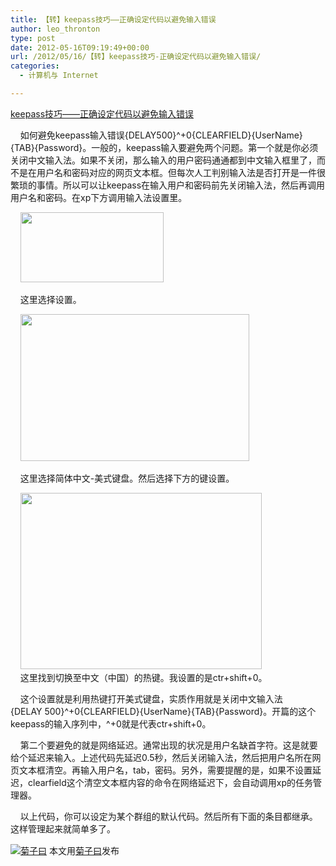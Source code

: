 ```yaml
---
title: 【转】keepass技巧——正确设定代码以避免输入错误
author: leo_thronton
type: post
date: 2012-05-16T09:19:49+00:00
url: /2012/05/16/【转】keepass技巧-正确设定代码以避免输入错误/
categories:
  - 计算机与 Internet

---
```

<div class="PublishedByWebStory-[6]1_94AA8FD65EA84E7DBA53DAA2810F808B_22D6E2C8FBEA4D36A8C1E7AB4CD7E64A">
  <p>
    <a href="http://blog.sina.com.cn/s/blog_603299920100zxrz.html">keepass技巧——正确设定代码以避免输入错误</a>
  </p>
  
  <p>
    &nbsp;&nbsp;&nbsp; 如何避免keepass输入错误{DELAY500}^+0{CLEARFIELD}{UserName}{TAB}{Password}。一般的，keepass输入要避免两个问题。第一个就是你必须关闭中文输入法。如果不关闭，那么输入的用户密码通通都到中文输入框里了，而不是在用户名和密码对应的网页文本框。但每次人工判别输入法是否打开是一件很繁琐的事情。所以可以让keepass在输入用户和密码前先关闭输入法，然后再调用用户名和密码。在xp下方调用输入法设置里。
  </p>
  
  <p>
    &nbsp;&nbsp;&nbsp; <img border="0" src="http://leothronton.files.wordpress.com/2012/05/6768d62d5c80f7167c3a591ccb23bfc9c3988eff.png" width="229" height="112" />
  </p>
  
  <p>
    &nbsp;&nbsp;&nbsp; 这里选择设置。
  </p>
  
  <p>
    &nbsp;&nbsp;&nbsp; <img border="0" src="http://leothronton.files.wordpress.com/2012/05/f5f851ff590b7bda4660d31876be1a464bd3e1fa.png" width="366" height="235" />
  </p>
  
  <p>
    &nbsp;&nbsp;&nbsp; 这里选择简体中文-美式键盘。然后选择下方的键设置。
  </p>
  
  <p>
    &nbsp;&nbsp;&nbsp; <img border="0" src="http://192.168.3.16/wordpress/wp-content/uploads/2012/05/1b2dc9d8969caa45e16888c6458d40abfeba90a5.png" width="386" height="282" /><br /> &nbsp;&nbsp;&nbsp; 这里找到切换至中文（中国）的热键。我设置的是ctr+shift+0。
  </p>
  
  <p>
    &nbsp;&nbsp;&nbsp; 这个设置就是利用热键打开美式键盘，实质作用就是关闭中文输入法<br /> {DELAY 500}^+0{CLEARFIELD}{UserName}{TAB}{Password}。开篇的这个keepass的输入序列中，^+0就是代表ctr+shift+0。&nbsp;
  </p>
  
  <p>
    &nbsp;&nbsp;&nbsp; 第二个要避免的就是网络延迟。通常出现的状况是用户名缺首字符。这是就要给个延迟来输入。上述代码先延迟0.5秒，然后关闭输入法，然后把用户名所在网页文本框清空。再输入用户名，tab，密码。另外，需要提醒的是，如果不设置延迟，clearfield这个清空文本框内容的命令在网络延迟下，会自动调用xp的任务管理器。
  </p>
  
  <p>
    &nbsp;&nbsp;&nbsp; 以上代码，你可以设定为某个群组的默认代码。然后所有下面的条目都继承。这样管理起来就简单多了。
  </p>
  
  <div class="PoweredByWebStory" style="margin-top:15px;margin-bottom:10px;">
    <a target="_blank" href="http://sns.juziyue.com/webinvite.php?u=337" rel="noopener noreferrer"><img src="http://image.juziyue.com/WebStoryLogo20.png" alt="菊子曰" style="border:0;" /></a>&nbsp;本文用<a target="_blank" href="http://sns.juziyue.com/webinvite.php?u=337" rel="noopener noreferrer">菊子曰</a>发布
  </div>
</div>